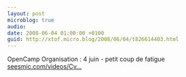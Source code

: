 ```yaml
---
layout: post
microblog: true
audio: 
date: 2008-06-04 01:00:00 +0100
guid: http://xtof.micro.blog/2008/06/04/t826614403.html
---
```

OpenCamp Organisation : 4 juin - petit coup de fatigue [seesmic.com/videos/Cv...](http://seesmic.com/videos/CvhL58qaBQ)

